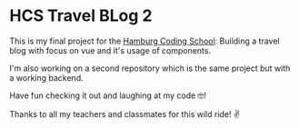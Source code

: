 # HCS Travel BLog 2

This is my final project for the [Hamburg Coding School](https://hamburgcodingschool.com/):
Building a travel blog with focus on vue and it's usage of components.

I'm also working on a second repository which is the same project but with a working backend.

Have fun checking it out and laughing at my code 🤓!





Thanks to all my teachers and classmates for this wild ride!
✌️
